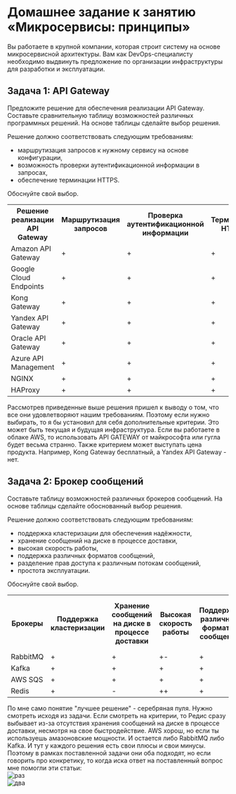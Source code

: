 # Домашнее задание к занятию «Микросервисы: принципы»

Вы работаете в крупной компании, которая строит систему на основе микросервисной архитектуры.
Вам как DevOps-специалисту необходимо выдвинуть предложение по организации инфраструктуры для разработки и эксплуатации.

## Задача 1: API Gateway 

Предложите решение для обеспечения реализации API Gateway. Составьте сравнительную таблицу возможностей различных программных решений. На основе таблицы сделайте выбор решения.

Решение должно соответствовать следующим требованиям:
- маршрутизация запросов к нужному сервису на основе конфигурации,
- возможность проверки аутентификационной информации в запросах,
- обеспечение терминации HTTPS.

Обоснуйте свой выбор.

<table>
	<tr>
	    <th>Решение реализации API Gateway</th>
		<th>Маршрутизация запросов</th>
		<th>Проверка аутентификационной информации</th>
		<th>Терминация HTTPS</th>
	</tr >
	<tr >
	    <td>Amazon API Gateway</td>
		<td>+</td>
		<td>+</td>
		<td>+</td>
	</tr>
	<tr>
	    <td>Google Cloud Endpoints</td>
		<td>+</td>
		<td>+</td>
		<td>+</td>
	</tr>
	<tr>
	    <td>Kong Gateway</td>
		<td>+</td>
		<td>+</td>
		<td>+</td>
	</tr>
	<tr>
	    <td>Yandex API Gateway</td>
		<td>+</td>
		<td>+</td>
		<td>+</td>
	</tr>
	<tr>
	    <td>Oracle API Gateway</td>
		<td>+</td>
		<td>+</td>
		<td>+</td>
	</tr>
	<tr>
	    <td>Azure API Management</td>
		<td>+</td>
		<td>+</td>
		<td>+</td>
	</tr>
	<tr>
	    <td>NGINX</td>
		<td>+</td>
		<td>+</td>
		<td>+</td>
	</tr>
	<tr>
	    <td>HAProxy</td>
		<td>+</td>
		<td>+</td>
		<td>+</td>
	</tr>
</table>

Рассмотрев приведенные выше решения пришел к выводу о том, что все они удовлетворяют нашим требованиям. Поэтому если нужно выбирать, то я бы установил для себя дополнительные критерии. Это может быть текущая и будущая инфраструктура. Если вы работаете в облаке AWS, то использовать API GATEWAY от майкрософта или гугла будет весьма странно. Также критерием может выступать цена продукта. Например, Kong Gateway бесплатный, а Yandex API Gateway - нет.

## Задача 2: Брокер сообщений

Составьте таблицу возможностей различных брокеров сообщений. На основе таблицы сделайте обоснованный выбор решения.

Решение должно соответствовать следующим требованиям:
- поддержка кластеризации для обеспечения надёжности,
- хранение сообщений на диске в процессе доставки,
- высокая скорость работы,
- поддержка различных форматов сообщений,
- разделение прав доступа к различным потокам сообщений,
- простота эксплуатации.

Обоснуйте свой выбор.

<table>
	<tr>
	    <th>Брокеры</th>
		<th>Поддержка кластеризации</th>
		<th>Хранение сообщений на диске в процессе доставки</th>
		<th>Высокая скорость работы</th>
		<th>Поддержка различных форматов сообщений</th>
		<th>Разделение прав доступа к различным потокам сообщений</th>
		<th>Простота эксплуатации</th>
	</tr >
	<tr >
	    <td>RabbitMQ</td>
		<td>+</td>
		<td>+</td>
		<td>+-</td>
		<td>+</td>
		<td>+</td>
		<td>+</td>
	</tr>
	<tr>
	    <td>Kafka</td>
		<td>+</td>
		<td>+</td>
		<td>+</td>
		<td>+</td>
		<td>+</td>
		<td>+</td>
	</tr>
	<tr>
	    <td>AWS SQS</td>
		<td>+</td>
		<td>+</td>
		<td>+</td>
		<td>+</td>
		<td>+</td>
		<td>+</td>
	</tr>
	<tr>
	    <td>Redis</td>
		<td>+</td>
		<td>-</td>
		<td>++</td>
		<td>+</td>
		<td>+</td>
		<td>+</td>
	</tr>
</table>

По мне само понятие "лучшее решение" - серебряная пуля. Нужно смотреть исходя из задачи. Если смотреть на критерии, то Редис сразу выбывает из-за отсутствия хранения сообщений на диске в процессе доставки, несмотря на свое быстродействие. AWS хорош, но если ты используешь амазоновские мощности. И остается либо RabbitMQ либо Kafka. И тут у каждого решения есть свои плюсы и свои минусы. Поэтому в рамках поставленной задачи они оба подходят, но если говорить про конкретику, то когда иска ответ на поставленный вопрос мне помогли эти статьи:  
![раз](https://habr.com/ru/companies/yandex_praktikum/articles/700608/)  
![два](https://habr.com/ru/companies/itsumma/articles/416629/)  
